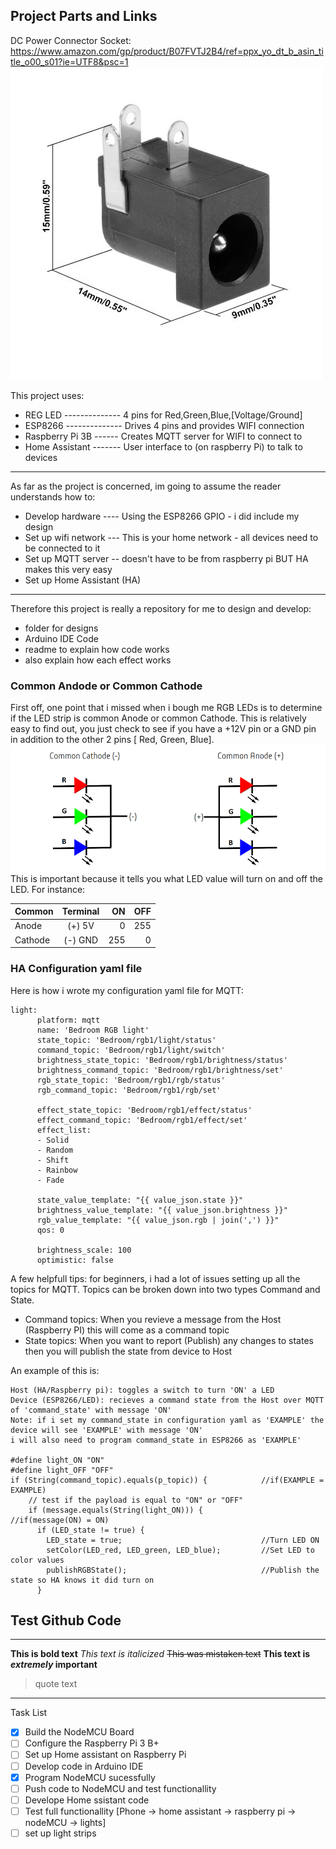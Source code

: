 ## Project Parts and Links

DC Power Connector Socket: https://www.amazon.com/gp/product/B07FVTJ2B4/ref=ppx_yo_dt_b_asin_title_o00_s01?ie=UTF8&psc=1
![alt text](https://github.com/wronched/RGB-LED-Common-Anode/blob/master/ReadMe_Pictures/DC-Power-Socket-Conn.jpg)

This project uses:
- REG LED -------------- 4 pins for Red,Green,Blue,[Voltage/Ground]
- ESP8266 -------------- Drives 4 pins and provides WIFI connection
- Raspberry Pi 3B ------ Creates MQTT server for WIFI to connect to
- Home Assistant ------- User interface to (on raspberry Pi) to talk to devices
------------------------------------------
As far as the project is concerned, im going to assume the reader understands how to:
- Develop hardware ---- Using the ESP8266 GPIO - i did include my design
- Set up wifi network --- This is your home network - all devices need to be connected to it
- Set up MQTT server -- doesn't have to be from raspberry pi BUT HA makes this very easy
- Set up Home Assistant (HA)
------------------------------------------
Therefore this project is really a repository for me to design and develop:
- folder for designs
- Arduino IDE Code
- readme to explain how code works
- also explain how each effect works

### Common Andode or Common Cathode
First off, one point that i missed when i bough me RGB LEDs is to determine if the LED strip is common Anode or common Cathode. This is relatively easy to find out, you just check to see if you have a +12V pin or a GND pin in addition to the other 2 pins [ Red, Green, Blue].
![alt text](https://github.com/wronched/RGB-LED-Common-Anode/blob/master/ReadMe_Pictures/rgb-led.png)
This is important because it tells you what LED value will turn on and off the LED. For instance:

| Common  | Terminal  | ON  | OFF |
| ------- |:---------:| ---:| ---:|
| Anode   | (+) 5V    | 0   | 255 |
| Cathode | (-) GND   | 255 | 0   |

### HA Configuration yaml file
Here is how i wrote my configuration yaml file for MQTT:
```
light:
      platform: mqtt
      name: 'Bedroom RGB light'
      state_topic: 'Bedroom/rgb1/light/status'
      command_topic: 'Bedroom/rgb1/light/switch'
      brightness_state_topic: 'Bedroom/rgb1/brightness/status'
      brightness_command_topic: 'Bedroom/rgb1/brightness/set'
      rgb_state_topic: 'Bedroom/rgb1/rgb/status'
      rgb_command_topic: 'Bedroom/rgb1/rgb/set'
      
      effect_state_topic: 'Bedroom/rgb1/effect/status'
      effect_command_topic: 'Bedroom/rgb1/effect/set'
      effect_list:
      - Solid
      - Random
      - Shift
      - Rainbow
      - Fade
      
      state_value_template: "{{ value_json.state }}"
      brightness_value_template: "{{ value_json.brightness }}"
      rgb_value_template: "{{ value_json.rgb | join(',') }}"
      qos: 0
      
      brightness_scale: 100
      optimistic: false

```
A few helpfull tips: for beginners, i had a lot of issues setting up all the topics for MQTT. Topics can be broken down into two types Command and State.  
- Command topics: When you revieve a message from the Host (Raspberry PI) this will come as a command topic  
- State topics: When you want to report (Publish) any changes to states then you will publish the state from device to Host  

An example of this is:
```
Host (HA/Raspberry pi): toggles a switch to turn 'ON' a LED  
Device (ESP8266/LED): recieves a command state from the Host over MQTT of 'command_state' with message 'ON'
Note: if i set my command_state in configuration yaml as 'EXAMPLE' the device will see 'EXAMPLE' with message 'ON'
i will also need to program command_state in ESP8266 as 'EXAMPLE' 

#define light_ON "ON"
#define light_OFF "OFF"
if (String(command_topic).equals(p_topic)) {            //if(EXAMPLE = EXAMPLE)
    // test if the payload is equal to "ON" or "OFF"
    if (message.equals(String(light_ON))) {             //if(message(ON) = ON)
      if (LED_state != true) {
        LED_state = true;                               //Turn LED ON
        setColor(LED_red, LED_green, LED_blue);         //Set LED to color values
        publishRGBState();                              //Publish the state so HA knows it did turn on
      }
```

## Test Github Code
-------------------------------------------
**This is bold text**
*This text is italicized*
~~This was mistaken text~~
**This text is _extremely_ important**
> quote text

------------------------------------------

Task List
- [x] Build the NodeMCU Board
- [ ] Configure the Raspberry Pi 3 B+
- [ ] Set up Home assistant on Raspberry Pi
- [ ] Develop code in Arduino IDE
- [x] Program NodeMCU sucessfully
- [ ] Push code to NodeMCU and test functionallity
- [ ] Develope Home ssistant code
- [ ] Test full functionallity [Phone -> home assistant -> raspberry pi -> nodeMCU -> lights]
- [ ] set up light strips
